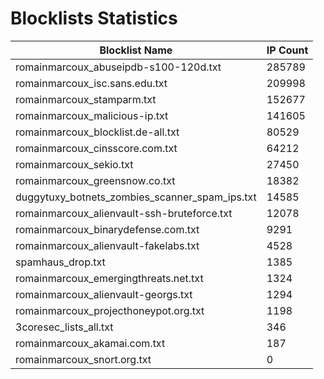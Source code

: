 # Blocklists Statistics
| Blocklist Name | IP Count |
|----|----|
| romainmarcoux_abuseipdb-s100-120d.txt | 285789 |
| romainmarcoux_isc.sans.edu.txt | 209998 |
| romainmarcoux_stamparm.txt | 152677 |
| romainmarcoux_malicious-ip.txt | 141605 |
| romainmarcoux_blocklist.de-all.txt | 80529 |
| romainmarcoux_cinsscore.com.txt | 64212 |
| romainmarcoux_sekio.txt | 27450 |
| romainmarcoux_greensnow.co.txt | 18382 |
| duggytuxy_botnets_zombies_scanner_spam_ips.txt | 14585 |
| romainmarcoux_alienvault-ssh-bruteforce.txt | 12078 |
| romainmarcoux_binarydefense.com.txt | 9291 |
| romainmarcoux_alienvault-fakelabs.txt | 4528 |
| spamhaus_drop.txt | 1385 |
| romainmarcoux_emergingthreats.net.txt | 1324 |
| romainmarcoux_alienvault-georgs.txt | 1294 |
| romainmarcoux_projecthoneypot.org.txt | 1198 |
| 3coresec_lists_all.txt | 346 |
| romainmarcoux_akamai.com.txt | 187 |
| romainmarcoux_snort.org.txt | 0 |
